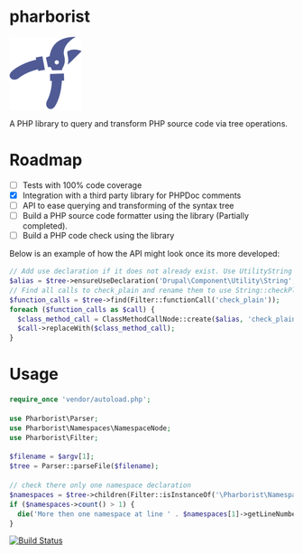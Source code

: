 pharborist
==========

![Pharborist logo](./docs/logo_128px.png "Pharborist logo")

A PHP library to query and transform PHP source code via tree operations.

# Roadmap
* [ ] Tests with 100% code coverage
* [x] Integration with a third party library for PHPDoc comments
* [ ] API to ease querying and transforming of the syntax tree
* [ ] Build a PHP source code formatter using the library (Partially completed).
* [ ] Build a PHP code check using the library

Below is an example of how the API might look once its more developed:

```php
// Add use declaration if it does not already exist. Use UtilityString alias if conflict
$alias = $tree->ensureUseDeclaration('Drupal\Component\Utility\String', 'UtilityString');
// Find all calls to check_plain and rename them to use String::checkPlain
$function_calls = $tree->find(Filter::functionCall('check_plain'));
foreach ($function_calls as $call) {
  $class_method_call = ClassMethodCallNode::create($alias, 'check_plain', $call->getArgumentList());
  $call->replaceWith($class_method_call);
}
```

# Usage
```php
require_once 'vendor/autoload.php';

use Pharborist\Parser;
use Pharborist\Namespaces\NamespaceNode;
use Pharborist\Filter;

$filename = $argv[1];
$tree = Parser::parseFile($filename);

// check there only one namespace declaration
$namespaces = $tree->children(Filter::isInstanceOf('\Pharborist\Namespaces\NamespaceNode'));
if ($namespaces->count() > 1) {
  die('More then one namespace at line ' . $namespaces[1]->getLineNumber() . PHP_EOL);
}
```
[![Build Status](https://travis-ci.org/grom358/pharborist.png?branch=master)](https://travis-ci.org/grom358/pharborist)
